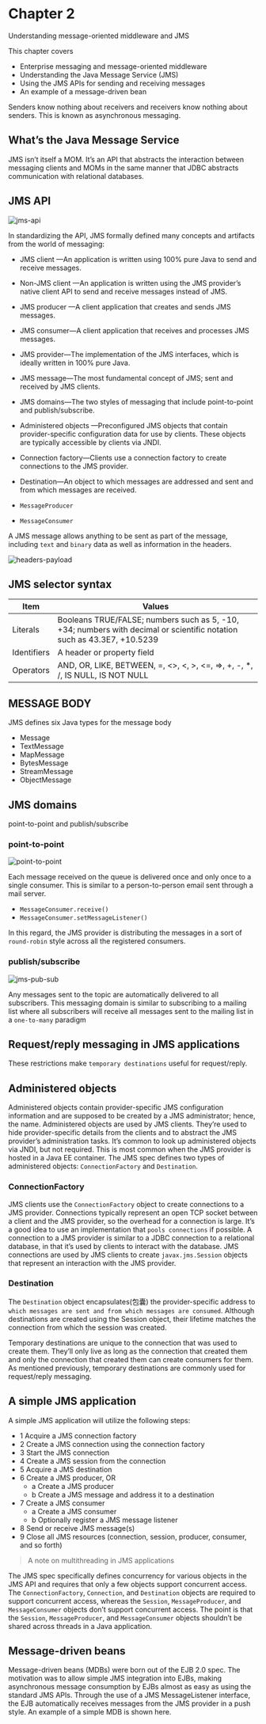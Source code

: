 # Chapter 2

Understanding message-oriented middleware and JMS

This chapter covers

- Enterprise messaging and message-oriented middleware
- Understanding the Java Message Service (JMS)
- Using the JMS APIs for sending and receiving messages
- An example of a message-driven bean

Senders know nothing about receivers and receivers know nothing about senders.
This is known as asynchronous messaging.

## What’s the Java Message Service

JMS isn’t itself a MOM. It’s an API that abstracts the interaction between messaging
clients and MOMs in the same manner that JDBC abstracts communication with relational
databases.

## JMS API

![jms-api](./images/active-jms-api.png)

In standardizing the API, JMS formally defined many concepts and artifacts from
the world of messaging:

- JMS client —An application is written using 100% pure Java to send and receive messages.
- Non-JMS client —An application is written using the JMS provider’s native client API to send and receive messages instead of JMS.
- JMS producer —A client application that creates and sends JMS messages.
- JMS consumer—A client application that receives and processes JMS messages.
- JMS provider—The implementation of the JMS interfaces, which is ideally written in 100% pure Java.
- JMS message—The most fundamental concept of JMS; sent and received by JMS clients.
- JMS domains—The two styles of messaging that include point-to-point and publish/subscribe.
- Administered objects —Preconfigured JMS objects that contain provider-specific configuration data for use by clients. These objects are typically accessible by clients via JNDI.
- Connection factory—Clients use a connection factory to create connections to the JMS provider.
- Destination—An object to which messages are addressed and sent and from which messages are received.

- `MessageProducer`
- `MessageConsumer`

A JMS message allows anything to be sent as part of
the message, including `text` and `binary` data as well as information in the headers.

![headers-payload](./images/jms-headers-payload.png)

## JMS selector syntax

| Item        | Values                                                                                                                 |
| ----------- | ---------------------------------------------------------------------------------------------------------------------- |
| Literals    | Booleans TRUE/FALSE; numbers such as 5, -10, +34; numbers with decimal or scientific notation such as 43.3E7, +10.5239 |
| Identifiers | A header or property field                                                                                             |
| Operators   | AND, OR, LIKE, BETWEEN, =, <>, <, >, <=, =>, +, -, *, /, IS NULL, IS NOT NULL                                          |

## MESSAGE BODY

JMS defines six Java types for the message body

- Message
- TextMessage
- MapMessage
- BytesMessage
- StreamMessage
- ObjectMessage

## JMS domains

point-to-point and publish/subscribe

### point-to-point

![point-to-point](./images/jms-point-to-point.png)

Each message received on the queue is delivered once and only
once to a single consumer. This is similar to a person-to-person email sent through a
mail server.

- `MessageConsumer.receive()`
- `MessageConsumer.setMessageListener()`

In this regard, the JMS provider is distributing the
messages in a sort of `round-robin` style across all the registered consumers.

### publish/subscribe

![jms-pub-sub](./images/jms-pub-sub.png)

Any messages sent to the topic are automatically delivered to all
subscribers. This messaging domain is similar to subscribing to a mailing list where all
subscribers will receive all messages sent to the mailing list in a `one-to-many` paradigm

## Request/reply messaging in JMS applications

These restrictions make `temporary destinations` useful for request/reply.

## Administered objects

Administered objects contain provider-specific JMS configuration information and are
supposed to be created by a JMS administrator; hence, the name. Administered
objects are used by JMS clients. They’re used to hide provider-specific details from the
clients and to abstract the JMS provider’s administration tasks. It’s common to look up
administered objects via JNDI, but not required. This is most common when the JMS
provider is hosted in a Java EE container. The JMS spec defines two types of administered
objects: `ConnectionFactory` and `Destination`.

### ConnectionFactory

JMS clients use the `ConnectionFactory` object to create connections to a JMS provider.
Connections typically represent an open TCP socket between a client and the JMS provider,
so the overhead for a connection is large. It’s a good idea to use an implementation
that `pools connections` if possible. A connection to a JMS provider is similar to a
JDBC connection to a relational database, in that it’s used by clients to interact with the
database. JMS connections are used by JMS clients to create `javax.jms.Session` objects
that represent an interaction with the JMS provider.

### Destination

The `Destination` object encapsulates(包囊) the provider-specific address to `which messages
are sent and from which messages are consumed`. Although destinations are created
using the Session object, their lifetime matches the connection from which the session was created.

Temporary destinations are unique to the connection that was used to create
them. They’ll only live as long as the connection that created them and only the connection
that created them can create consumers for them. As mentioned previously,
temporary destinations are commonly used for request/reply messaging.

## A simple JMS application

A simple JMS application will utilize the following steps:

- 1 Acquire a JMS connection factory
- 2 Create a JMS connection using the connection factory
- 3 Start the JMS connection
- 4 Create a JMS session from the connection
- 5 Acquire a JMS destination
- 6 Create a JMS producer, OR
  - a Create a JMS producer
  - b Create a JMS message and address it to a destination
- 7 Create a JMS consumer
  - a Create a JMS consumer
  - b Optionally register a JMS message listener
- 8 Send or receive JMS message(s)
- 9 Close all JMS resources (connection, session, producer, consumer, and so forth)

> A note on multithreading in JMS applications

The JMS spec specifically defines concurrency for various objects in the JMS API and
requires that only a few objects support concurrent access. The `ConnectionFactory`,
`Connection`, and `Destination` objects are required to support concurrent access,
whereas the `Session`, `MessageProducer`, and `MessageConsumer` objects don’t support
concurrent access. The point is that the `Session`, `MessageProducer`, and
`MessageConsumer` objects shouldn’t be shared across threads in a Java application.

## Message-driven beans

Message-driven beans (MDBs) were born out of the EJB 2.0 spec. The motivation was to
allow simple JMS integration into EJBs, making asynchronous message consumption
by EJBs almost as easy as using the standard JMS APIs. Through the use of a JMS
MessageListener interface, the EJB automatically receives messages from the JMS provider
in a push style. An example of a simple MDB is shown here.